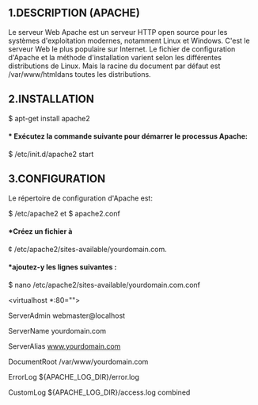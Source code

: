 ## 1.DESCRIPTION (APACHE) 

Le serveur Web Apache est un serveur HTTP open source pour les systèmes d'exploitation modernes, notamment Linux et Windows.
C'est le serveur Web le plus populaire sur Internet. Le fichier de configuration d'Apache et la méthode d'installation varient selon les différentes distributions de Linux.
Mais la racine du document par défaut est /var/www/htmldans toutes les distributions.

## 2.INSTALLATION 

$ apt-get install apache2

#### * Exécutez la commande suivante pour démarrer le processus Apache:

$ /etc/init.d/apache2 start

## 3.CONFIGURATION 

Le répertoire de configuration d'Apache est:

$ /etc/apache2 et
$ apache2.conf

#### *Créez un fichier à 

¢ /etc/apache2/sites-available/yourdomain.com.

#### *ajoutez-y les lignes suivantes :

$ nano /etc/apache2/sites-available/yourdomain.com.conf 

<virtualhost *:80="">  

ServerAdmin webmaster@localhost  

ServerName yourdomain.com  

ServerAlias www.yourdomain.com  

DocumentRoot /var/www/yourdomain.com  

ErrorLog ${APACHE_LOG_DIR}/error.log  

CustomLog ${APACHE_LOG_DIR}/access.log combined  

</virtualhost>
